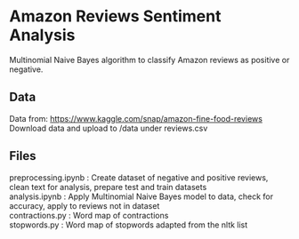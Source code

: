 # Amazon Reviews Sentiment Analysis
Multinomial Naive Bayes algorithm to classify Amazon reviews as positive or negative.

## Data
Data from: https://www.kaggle.com/snap/amazon-fine-food-reviews
Download data and upload to /data under reviews.csv

## Files
preprocessing.ipynb : Create dataset of negative and positive reviews, clean text for analysis, prepare test and train datasets<br />
analysis.ipynb : Apply Multinomial Naive Bayes model to data, check for accuracy, apply to reviews not in dataset<br />
contractions.py : Word map of contractions<br />
stopwords.py : Word map of stopwords adapted from the nltk list
